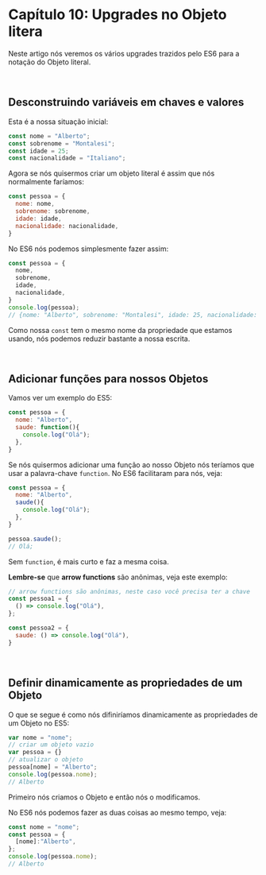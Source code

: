 # Capítulo 10: Upgrades no Objeto litera

Neste artigo nós veremos os vários upgrades trazidos pelo ES6 para a notação do Objeto literal.

&nbsp;

## Desconstruindo variáveis em chaves e valores

Esta é a nossa situação inicial:

``` js
const nome = "Alberto";
const sobrenome = "Montalesi";
const idade = 25;
const nacionalidade = "Italiano";
```

Agora se nós quisermos criar um objeto literal é assim que nós normalmente faríamos:

```js
const pessoa = {
  nome: nome,
  sobrenome: sobrenome,
  idade: idade,
  nacionalidade: nacionalidade,
}
```

No ES6 nós podemos simplesmente fazer assim:

```js
const pessoa = {
  nome,
  sobrenome,
  idade,
  nacionalidade,
}
console.log(pessoa);
// {nome: "Alberto", sobrenome: "Montalesi", idade: 25, nacionalidade: "Italiano"}
```

Como nossa `const` tem o mesmo nome da propriedade que estamos usando, nós podemos reduzir bastante a nossa escrita.

&nbsp;

## Adicionar funções para nossos Objetos

Vamos ver um exemplo do ES5:

``` js
const pessoa = {
  nome: "Alberto",
  saude: function(){
    console.log("Olá");
  },
}
```

Se nós quisermos adicionar uma função ao nosso Objeto nós teríamos que usar a palavra-chave `function`. No ES6 facilitaram para nós, veja:

``` js
const pessoa = {
  nome: "Alberto",
  saude(){
    console.log("Olá");
  },
}

pessoa.saude();
// Olá;
```

Sem `function`, é mais curto e faz a mesma coisa.

**Lembre-se** que **arrow functions** são anônimas, veja este exemplo:

``` js
// arrow functions são anônimas, neste caso você precisa ter a chave
const pessoa1 = {
  () => console.log("Olá"),
};

const pessoa2 = {
  saude: () => console.log("Olá"),
}
```

&nbsp;

## Definir dinamicamente as propriedades de um Objeto

O que se segue é como nós difiniríamos dinamicamente as propriedades de um Objeto no ES5:

``` js
var nome = "nome";
// criar um objeto vazio
var pessoa = {}
// atualizar o objeto
pessoa[nome] = "Alberto";
console.log(pessoa.nome);
// Alberto
```

Primeiro nós criamos o Objeto e então nós o modificamos.

No ES6 nós podemos fazer as duas coisas ao mesmo tempo, veja:

``` js
const nome = "nome";
const pessoa = {
  [nome]:"Alberto",
};
console.log(pessoa.nome);
// Alberto
```
